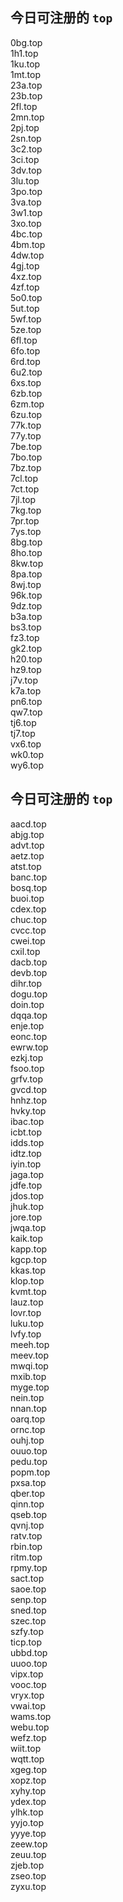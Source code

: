
## 今日可注册的 `top`
>
0bg.top   
1h1.top   
1ku.top   
1mt.top   
23a.top   
23b.top   
2fl.top   
2mn.top   
2pj.top   
2sn.top   
3c2.top   
3ci.top   
3dv.top   
3lu.top   
3po.top   
3va.top   
3w1.top   
3xo.top   
4bc.top   
4bm.top   
4dw.top   
4gj.top   
4xz.top   
4zf.top   
5o0.top   
5ut.top   
5wf.top   
5ze.top   
6fl.top   
6fo.top   
6rd.top   
6u2.top   
6xs.top   
6zb.top   
6zm.top   
6zu.top   
77k.top   
77y.top   
7be.top   
7bo.top   
7bz.top   
7cl.top   
7ct.top   
7jl.top   
7kg.top   
7pr.top   
7ys.top   
8bg.top   
8ho.top   
8kw.top   
8pa.top   
8wj.top   
96k.top   
9dz.top   
b3a.top   
bs3.top   
fz3.top   
gk2.top   
h20.top   
hz9.top   
j7v.top   
k7a.top   
pn6.top   
qw7.top   
tj6.top   
tj7.top   
vx6.top   
wk0.top   
wy6.top   


## 今日可注册的 `top`
>
aacd.top   
abjg.top   
advt.top   
aetz.top   
atst.top   
banc.top   
bosq.top   
buoi.top   
cdex.top   
chuc.top   
cvcc.top   
cwei.top   
cxil.top   
dacb.top   
devb.top   
dihr.top   
dogu.top   
doin.top   
dqqa.top   
enje.top   
eonc.top   
ewrw.top   
ezkj.top   
fsoo.top   
grfv.top   
gvcd.top   
hnhz.top   
hvky.top   
ibac.top   
icbt.top   
idds.top   
idtz.top   
iyin.top   
jaga.top   
jdfe.top   
jdos.top   
jhuk.top   
jore.top   
jwqa.top   
kaik.top   
kapp.top   
kgcp.top   
kkas.top   
klop.top   
kvmt.top   
lauz.top   
lovr.top   
luku.top   
lvfy.top   
meeh.top   
meev.top   
mwqi.top   
mxib.top   
myge.top   
nein.top   
nnan.top   
oarq.top   
ornc.top   
ouhj.top   
ouuo.top   
pedu.top   
popm.top   
pxsa.top   
qber.top   
qinn.top   
qseb.top   
qvnj.top   
ratv.top   
rbin.top   
ritm.top   
rpmy.top   
sact.top   
saoe.top   
senp.top   
sned.top   
szec.top   
szfy.top   
ticp.top   
ubbd.top   
uuoo.top   
vipx.top   
vooc.top   
vryx.top   
vwai.top   
wams.top   
webu.top   
wefz.top   
wiit.top   
wqtt.top   
xgeg.top   
xopz.top   
xyhy.top   
ydex.top   
ylhk.top   
yyjo.top   
yyye.top   
zeew.top   
zeuu.top   
zjeb.top   
zseo.top   
zyxu.top   

